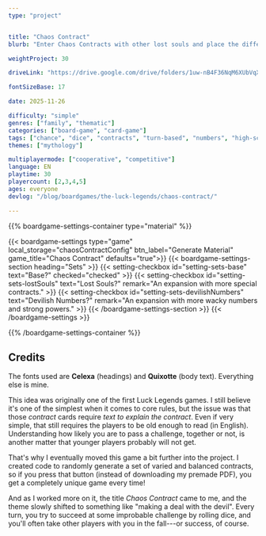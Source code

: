 ```yaml
---
type: "project"


title: "Chaos Contract"
blurb: "Enter Chaos Contracts with other lost souls and place the difference between major rewards and huge curses on a single dice roll."

weightProject: 30

driveLink: "https://drive.google.com/drive/folders/1uw-nB4F36NqM6XUbVqXUyemRKPAwjDLJ"

fontSizeBase: 17

date: 2025-11-26

difficulty: "simple"
genres: ["family", "thematic"]
categories: ["board-game", "card-game"]
tags: ["chance", "dice", "contracts", "turn-based", "numbers", "high-score"]
themes: ["mythology"]

multiplayermode: ["cooperative", "competitive"]
language: EN
playtime: 30
playercount: [2,3,4,5]
ages: everyone
devlog: "/blog/boardgames/the-luck-legends/chaos-contract/"

---
```






{{% boardgame-settings-container type="material" %}}

{{< boardgame-settings type="game" local_storage="chaosContractConfig" btn_label="Generate Material" game_title="Chaos Contract" defaults="true">}}
  {{< boardgame-settings-section heading="Sets" >}}
    {{< setting-checkbox id="setting-sets-base" text="Base?" checked="checked" >}}
    {{< setting-checkbox id="setting-sets-lostSouls" text="Lost Souls?" remark="An expansion with more special contracts." >}}
    {{< setting-checkbox id="setting-sets-devilishNumbers" text="Devilish Numbers?" remark="An expansion with more wacky numbers and strong powers." >}}
  {{< /boardgame-settings-section >}}
{{< /boardgame-settings >}}

{{% /boardgame-settings-container %}}

## Credits

The fonts used are **Celexa** (headings) and **Quixotte** (body text). Everything else is mine.

This idea was originally one of the first Luck Legends games. I still believe it's one of the simplest when it comes to core rules, but the issue was that those _contract_ cards require _text to explain the contract_. Even if very simple, that still requires the players to be old enough to read (in English). Understanding how likely you are to pass a challenge, together or not, is another matter that younger players probably will not get.

That's why I eventually moved this game a bit further into the project. I created code to randomly generate a set of varied and balanced contracts, so if you press that button (instead of downloading my premade PDF), you get a completely unique game every time!

And as I worked more on it, the title _Chaos Contract_ came to me, and the theme slowly shifted to something like "making a deal with the devil". Every turn, you try to succeed at some improbable challenge by rolling dice, and you'll often take other players with you in the fall---or success, of course.

